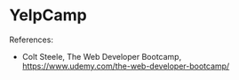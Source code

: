 # YelpCamp

References:

- Colt Steele, The Web Developer Bootcamp, https://www.udemy.com/the-web-developer-bootcamp/
